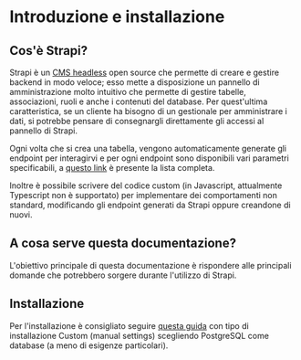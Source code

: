 # Introduzione e installazione

## Cos'è Strapi?

Strapi è un [CMS headless](https://www.contentful.com/r/knowledgebase/what-is-headless-cms/) open source che permette di creare e gestire backend in modo veloce; esso mette a disposizione un pannello di amministrazione molto intuitivo che permette di gestire tabelle, associazioni, ruoli e anche i contenuti del database. Per quest'ultima caratteristica, se un cliente ha bisogno di un gestionale per amministrare i dati, si potrebbe pensare di consegnargli direttamente gli accessi al pannello di Strapi.

Ogni volta che si crea una tabella, vengono automaticamente generate gli endpoint per interagirvi e per ogni endpoint sono disponibili vari parametri specificabili, a [questo link](https://docs.strapi.io/developer-docs/latest/developer-resources/database-apis-reference/rest-api.html#api-endpoints) è presente la lista completa.

Inoltre è possibile scrivere del codice custom (in Javascript, attualmente Typescript non è supportato) per implementare dei comportamenti non standard, modificando gli endpoint generati da Strapi oppure creandone di nuovi.

## A cosa serve questa documentazione?

L'obiettivo principale di questa documentazione è rispondere alle principali domande che potrebbero sorgere durante l'utilizzo di Strapi.

## Installazione

Per l'installazione è consigliato seguire [questa guida](https://docs.strapi.io/developer-docs/latest/setup-deployment-guides/installation/cli.html#preparing-the-installation) con tipo di installazione Custom (manual settings) scegliendo PostgreSQL come database (a meno di esigenze particolari).
